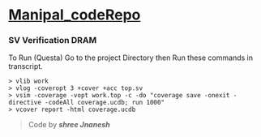 # **[Manipal_codeRepo](https://github.com/shreejnanesh/Manipal_codeRepo)**

### SV Verification DRAM

To Run (Questa)
Go to the project Directory then Run these commands in transcript.

```
> vlib work
> vlog -coveropt 3 +cover +acc top.sv
> vsim -coverage -vopt work.top -c -do "coverage save -onexit -directive -codeAll coverage.ucdb; run 1000"
> vcover report -html coverage.ucdb
```

>  Code by ***shree Jnanesh***